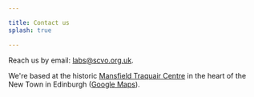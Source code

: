 ```yaml
---

title: Contact us
splash: true

---
```


Reach us by email: [labs@scvo.org.uk](mailto:labs@scvo.org.uk).

We're based at the historic [Mansfield Traquair Centre](http://www.mansfieldtraquair.org.uk/) in the heart of the New Town in Edinburgh ([Google Maps](https://www.google.co.uk/maps/place/Edinburgh,+City+of+Edinburgh+EH3+6BB/)).